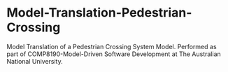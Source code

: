# Model-Translation-Pedestrian-Crossing
Model Translation of a Pedestrian Crossing System Model. Performed as part of COMP8190-Model-Driven Software Development at The Australian National University.
